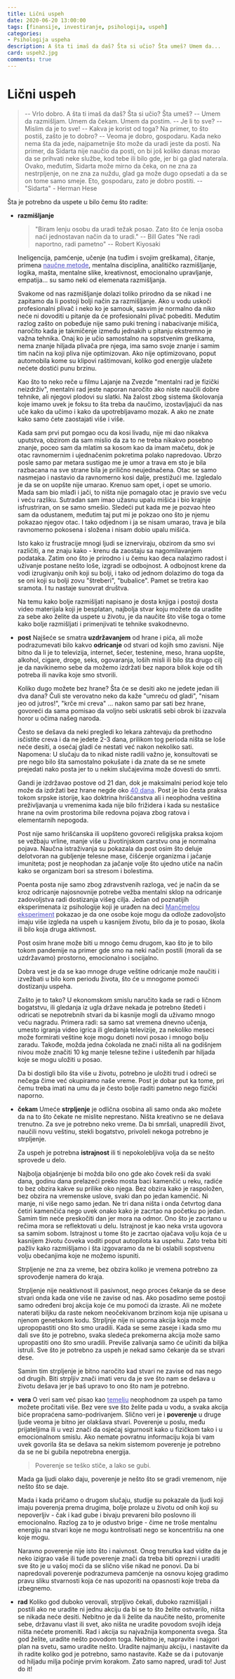 ```yaml
---
title: Lični uspeh
date: 2020-06-20 13:00:00
tags: [finansije, investiranje, psihologija, uspeh]
categories:
- Psihologija uspeha 
description: A šta ti imaš da daš? Šta si učio? Šta umeš? Umem da...
card: uspeh2.jpg
comments: true
---
```


<style>
    .img-mb-14 { margin-bottom: 14px; }
    a { color: #6463ce; font-weight: 500; }
</style>

# Lični uspeh

>-- Vrlo dobro. A šta ti imaš da daš? Šta si učio? Šta umeš?
>-- Umem da razmišljam. Umem da čekam. Umem da postim.
>-- Je li to sve?
>-- Mislim da je to sve!
>-- Kakva je korist od toga? Na primer, to što postiš, zašto je to dobro?
>-- Veoma je dobro, gospodaru. Kada neko nema šta da jede, najpametnije što može da uradi jeste da posti. Na primer, da Sidarta nije naučio da posti, on bi još koliko danas morao da se prihvati neke službe, kod tebe ili bilo gde, jer bi ga glad naterala. Ovako, međutim, Sidarta može mirno da čeka, on ne zna za nestrpljenje, on ne zna za nuždu, glad ga može dugo opsedati a da se on tome samo smeje. Eto, gospodaru, zato je dobro postiti. -- "Sidarta" - Herman Hese


Šta je potrebno da uspete u bilo čemu što radite:
- **razmišljanje**
    > "Biram lenju osobu da uradi težak posao. Zato što će lenja osoba naći jednostavan način da to uradi." -- Bill Gates
    > "Ne radi naportno, radi pametno" -- Robert Kiyosaki

    Ineligencija, pamćenje, učenje (na tuđim i svojim greškama), čitanje, primena [naučne metode](/articles/naucna-metoda), mentalna disciplina, analitičko razmišljanje, logika, mašta, mentalne slike, kreativnost, emocionalno upravljanje, empatija... su samo neki od elemenata razmišljanja. 

    Svakome od nas razmišljanje dolazi toliko prirodno da se nikad i ne zapitamo da li postoji bolji način za razmišljanje. 
    Ako u vodu uskoči profesionalni plivač i neko ko je samouk, sasvim je normalno da niko neće ni dovoditi u pitanje da će profesionalni plivač pobediti. Međutim razlog zašto on pobeđuje nije samo puki trening i nabacivanje mišića, naročito kada je takmičenje između jednakih u pitanju ekstremno je važna tehnika. Onaj ko je učio samostalno na sopstvenim greškama, nema znanje hiljada plivača pre njega, ima samo svoje znanje i samim tim način na koji pliva nije optimizovan. Ako nije optimizovano, poput automobila kome su klipovi raštimovani, koliko god energije ulažete nećete dostići punu brzinu.

    Kao što to neko reče u filmu Lajanje na Zvezde "mentalni rad je fizički neizdrživ", mentalni rad jeste naporan naročito ako niste naučili dobre tehnike, ali njegovi plodovi su slatki. Na žalost zbog sistema školovanja koje imamo uvek je foksu to šta treba da naučimo, izostavljajući da nas uče kako da učimo i kako da upotrebljavamo mozak. A ako ne znate kako samo ćete zaostajati više i više.

    Kada sam prvi put pomgao ocu da kosi livadu, nije mi dao nikakva uputstva, obzirom da sam mislio da za to ne treba nikakvo posebno znanje, poceo sam da mlatim sa kosom kao da imam mačetu, dok je otac ravnomernim i ujednačenim pokretima polako napredovao. Ubrzo posle samo par metara sustigao me je umor a trava em sto je bila razbacana na sve strane bila je prilično neujednačena. Otac se samo nasmejao i nastavio da ravnomerno kosi dalje, prestižući me. Izgledalo je da se on uopšte nije umarao. Krenuo sam opet, i opet se umorio. Mada sam bio mlađi i jači, to ništa nije pomagalo otac je pravio sve veću i veću razliku. Sutradan sam imao užasnu upalu mišića i bio krajnje isfrustriran, on se samo smešio. Sledeći put kada me je pozvao hteo sam da odustanem, međutim taj put mi je pokzao ono što je njemu pokazao njegov otac. I tako odjednom i ja se nisam umarao, trava je bila ravnomerno pokosena i složena i nisam dobio upalu mišića.
    
    Isto kako iz frustracije mnogi ljudi se iznerviraju, obzirom da smo svi različiti, a ne znaju kako - krenu da zaostaju sa nagomilavanjem podataka. Zatim ono što je prirodno i u čemu kao deca nalazimo radost i uživanje postane nešto loše, izgradi se odbojnost. A odbojnost krene da vodi izrugivanju onih koji su bolji, i tako od jednom dolazimo do toga da se oni koji su bolji zovu "štreberi", "bubalice". Pamet se tretira kao sramota. I tu nastaje sunovrat društva.

    Na temu kako bolje razmišljati napisano je dosta knjiga i postoji dosta video materijala koji je besplatan, najbolja stvar koju možete da uradite za sebe ako želite da uspete u životu, je da naučite što više toga o tome kako bolje razmišljati i primenjivati te tehnike svakodnevno.

- **post**
    Najšeće se smatra **uzdržavanjem** od hrane i pića, ali može podrazumevati bilo kakvo **odricanje** od stvari od kojih smo zavisni. 
    Nije bitno da li je to televizija, internet, šećer, testenine, meso, hrana uopšte, alkohol, cigare, droge, seks, ogovaranja, loših misli ili bilo šta drugo cilj je da navikinemo sebe da možemo izdržati bez napora bilok koje od tih potreba ili navika koje smo stvorili.

    Koliko dugo možete bez hrane? Šta će se desiti ako ne jedete jedan ili dva dana?
    Čuli ste verovatno neko da kaže "umreću od gladi", "nisam jeo od jutros!", "krče mi creva" ... nakon samo par sati bez hrane, govoreći da sama pomisao da voljno sebi uskratiš sebi obrok bi izazvala horor u očima našeg naroda.

    Često se dešava da neki pregledi ko lekara zahtevaju da prethodno isčistite creva i da ne jedete 2-3 dana, prilikom tog perioda ništa se loše neće desiti, a osećaj gladi će nestati već nakon nekoliko sati. 
    Napomena: U slučaju da to nikad niste radili važno je, konsultovati se pre nego bilo šta samostalno pokušate i da znate da se ne smete prejedati nako posta jer to u nekim slučajevima može dovesti do smrti.

    Gandi je izdržavao postove od 21 dan, dok je maksimalni period koje telo može da izdržati bez hrane negde oko [40 dana](https://www.healthline.com/health/food-nutrition/how-long-can-you-live-without-food#water-intake). Post je bio česta praksa tokom srpske istorije, kao doktrina hrišćanstva ali i neophodna veština preživljavanja u vremenima kada nije bilo frižidera i kada su nestašice hrane na ovim prostorima bile redovna pojava zbog ratova i elementarnih nepogoda.

    Post nije samo hrišćanska ili uopšteno govoreći religijska praksa kojom se vežbaju vrline, manje više u životinjskom carstvu ona je normalna pojava.
    Naučna istraživanja su pokazala da post osim što deluje delotvoran na gubljenje telesne mase, čišćenje organizma i jačanje imuniteta; post je neophodan za jačanje volje što ujedno utiče na način kako se organizam bori sa stresom i bolestima. 
    
    Poenta posta nije samo zbog zdravstvenih razloga, već je način da se kroz odricanje najosnovnije potrebe vežba mentalni sklop na odricanje zadovoljstva radi dostizanja višeg cilja. Jedan od poznatijih eksperimenata iz psihologije koji je urađen na deci [Mančmelou eksperiment](https://sr.wikipedia.org/wiki/Man%C4%8Dmelou_eksperiment) pokazao je da one osobe koje mogu da odlože zadovoljsto imaju više izgleda na uspeh u kasnijem životu, bilo da je to posao, škola ili bilo koja druga aktivnost.

    Post osim hrane može biti u mnogo čemu drugom, kao što je to bilo tokom pandemije na primer gde smo na neki način postili (morali da se uzdržavamo) prostorno, emocionalno i socijalno.

    Dobra vest je da se kao mnoge druge veštine odricanje može naučiti i izvežbati u bilo kom periodu života, što će u mnogome pomoći dostizanju uspeha.

    Zašto je to tako? U ekonomskom smislu naručito kada se radi o ličnom bogatstvu, ili gledanja iz ugla države nekada je potrebno štedeti i odricati se nepotrebnih stvari da bi kasnije mogli da uživamo mnogo veću nagradu. Primera radi: sa samo sat vremena dnevno učenja, umesto igranja video igrica ili gledanja televizije, za nekoliko meseci može formirati veštine koje mogu doneti novi posao i mnogo bolju zaradu. Takođe, možda jedna čokolada ne znači ništa ali na godišnjem nivou može značiti 10 kg manje telesne težine i ušteđenih par hiljada koje se mogu uložiti u posao.
    
    Da bi dostigli bilo šta više u životu, potrebno je uložiti trud i odreći se nečega čime već okupiramo naše vreme. Post je dobar put ka tome, pri čemu treba imati na umu da je često bolje raditi pametno nego fizički naporno.

- **čekam**
    Umeće **strpljenje** je odlična osobina ali samo onda ako možete da na to što čekate ne mislite neprestano. Ništa kreativno se ne dešava trenutno. Za sve je potrebno neko vreme. Da bi smršali, unapredili život, naučili novu veštinu, stekli bogatstvo, privoleli nekoga potrebno je strpljenje.

    Za uspeh je potrebna **istrajnost** ili ti nepokolebljiva volja da se nešto sprovede u delo.

    Najbolja objašnjenje bi možda bilo ono gde ako čovek reši da svaki dana, godinu dana prelazeći preko mosta baci kamenčić u reku, radiće to bez obzira kakve su prilike oko njega. Bez obzira kako je raspoložen, bez obzira na vremenske uslove, svaki dan po jedan kamenčić. Ni manje, ni više nego samo jedan. Ne tri dana ništa i onda četvrtog dana četiri kamenčića nego uvek onako kako je zacrtao na početku po jedan. Samim tim neće preskočiti dan jer mora na odmor. Ono što je zacrtano u rečima mora se reflektovati u delu. Istrajnost je kao neka vrsta ugovora sa samim sobom. Istrajnost u tome što je zacrtao ojačava volju koja će u kasnijem životu čoveka voditi poput autopilota ka uspehu. Zato treba biti pažliv kako razmišljamo i šta izgovaramo da ne bi oslabili sopstvenu volju obećanjima koje ne možemo ispuniti.
    
    Strpljenje ne zna za vreme, bez obzira koliko je vremena potrebno za sprovođenje namera do kraja.  

    Strpljenje nije neaktivnost ili pasivnost, nego proces čekanje da se dese stvari onda kada one više ne zavise od nas. Ako posadimo seme postoji samo određeni broj akcija koje će mu pomoći da izraste. Ali ne možete naterati biljku da raste nekom neočekivanom brzinom koja nije upisana u njenom genetskom kodu.
    Strpljnje nije ni uporna akcija koja može upropopastiti ono što smo uradili. Kada se seme zaseje i kada smo mu dali sve što je potrebno, svaka sledeća prekomerna akcija može samo upropastiti ono što smo uradili. Previše zalivanja samo će učiniti da biljka istruli. Sve što je potrebno za uspeh je nekad samo čekanje da se stvari dese. 

    Samim tim strpljenje je bitno naročito kad stvari ne zavise od nas nego od drugih. Biti strpljiv znači imati veru da je sve što nam se dešava u životu dešava jer je baš upravo to ono što nam je potrebno. 

- **vera**
    O veri sam već pisao kao [temelju](/articles/10-temelj) neophodnom za uspeh pa tamo možete pročitati više. Bez vere sve što želite pada u vodu, a svaka akcija biće propraćena samo-podrivanjem. Slično veri je i **poverenje** u druge ljude veoma je bitno jer olakšava stvari. Poverenje u poslu, među prijateljima ili u vezi znači da osjećaj sigurnosit kako u fizičkom tako i u emocionalnom smislu. Ako nemate povratnu informaciju koja bi vam uvek govorila šta se dešava sa nekim sistemom poverenje je potrebno da se ne bi gubila nepotrebna energija.

    > Poverenje se teško stiče, a lako se gubi.

    Mada ga ljudi olako daju, poverenje je nešto što se gradi vremenom, nije nešto što se daje. 

    Mada i kada pričamo o drugom slučaju, studije su pokazale da ljudi koji imaju poverenja prema drugima, bolje prolaze u životu od onih koji su nepoverljiv - čak i kad gube i bivaju prevareni bilo poslovno ili emocionalno. Razlog za to je odustvo brige - čime ne troše mentalnu energiju na stvari koje ne mogu kontrolisati nego se koncentrišu na one koje mogu. 

    Naravno poverenje nije isto što i naivnost. Onog trenutka kad vidite da je neko izigrao vaše ili tuđe poverenje znači da treba biti oprezni i uraditi sve što je u vašoj moći da se slično više nikad ne ponovi. Da bi napredovali poverenje podrazumeva pamćenje na osnovu kojeg gradimo pravu sliku stvarnosti koja će nas upozoriti na opasnosti koje treba da izbegnemo. 

- **rad**
    Koliko god duboko verovali, strpljivo čekali, duboko razmišljali i postili ako ne uradite ni jednu akciju da bi se to što želite ostvarilo, ništa se nikada neće desiti. Nebitno je da li želite da naučite nešto, promenite sebe, državanu vlast ili svet, ako ništa ne uradite povodom svojih ideja ništa nećete promeniti. Rad i akcija su najvažnija komponenta svega.
    Šta god želite, uradite nešto povodom toga. Nebitno je, napravite i najgori plan na svetu, samo uradite nešto. Uradite najmanju akciju, i nastavite da ih radite koliko god je potrebno, samo nastavite.
    Kaže se da i putovanje od hiljadu milja počinje prvim korakom.
    Zato samo napred, uradi to!
    Just do it!

